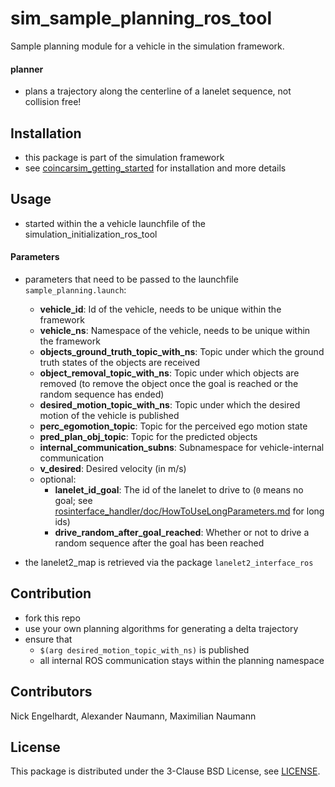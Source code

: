 # sim_sample_planning_ros_tool
Sample planning module for a vehicle in the simulation framework.

#### planner
* plans a trajectory along the centerline of a lanelet sequence, not collision free!

## Installation
* this package is part of the simulation framework
* see [coincarsim_getting_started](https://github.com/coincar-sim/coincarsim_getting_started) for installation and more details

## Usage
* started within the a vehicle launchfile of the simulation_initialization_ros_tool

#### Parameters
* parameters that need to be passed to the launchfile `sample_planning.launch`:
  * **vehicle_id**: Id of the vehicle, needs to be unique within the framework
  * **vehicle_ns**: Namespace of the vehicle, needs to be unique within the framework
  * **objects_ground_truth_topic_with_ns**: Topic under which the ground truth states of the objects are received
  * **object_removal_topic_with_ns**: Topic under which objects are removed (to remove the object once the goal is reached or the random sequence has ended)
  * **desired_motion_topic_with_ns**: Topic under which the desired motion of the vehicle is published
  * **perc_egomotion_topic**: Topic for the perceived ego motion state
  * **pred_plan_obj_topic**: Topic for the predicted objects
  * **internal_communication_subns**: Subnamespace for vehicle-internal communication
  * **v_desired**: Desired velocity (in m/s)
  * optional:
     * **lanelet_id_goal**: The id of the lanelet to drive to (`0` means no goal; see [rosinterface_handler/doc/HowToUseLongParameters.md](https://github.com/KIT-MRT/rosinterface_handler/blob/master/doc/HowToUseLongParameters.md) for long ids)
     * **drive_random_after_goal_reached**: Whether or not to drive a random sequence after the goal has been reached


* the lanelet2_map is retrieved via the package `lanelet2_interface_ros`

## Contribution
* fork this repo
* use your own planning algorithms for generating a delta trajectory
* ensure that
  * `$(arg desired_motion_topic_with_ns)` is published
  * all internal ROS communication stays within the planning namespace

## Contributors
Nick Engelhardt, Alexander Naumann, Maximilian Naumann

## License
This package is distributed under the 3-Clause BSD License, see [LICENSE](LICENSE).
